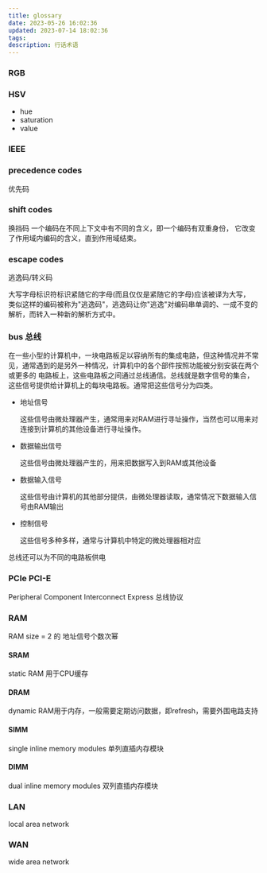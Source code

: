 ```yaml
---
title: glossary
date: 2023-05-26 16:02:36
updated: 2023-07-14 18:02:36
tags:
description: 行话术语
---
```


### RGB

### HSV
- hue
- saturation
- value 

### IEEE

### precedence codes
优先码
### shift codes
换挡码
一个编码在不同上下文中有不同的含义，即一个编码有双重身份，
它改变了作用域内编码的含义，直到作用域结束。
### escape codes
逃逸码/转义码

大写字母标识符标识紧随它的字母(而且仅仅是紧随它的字母)应该被译为大写，
类似这样的编码被称为"逃逸码"，逃逸码让你"逃逸"对编码串单调的、一成不变的解析，而转入一种新的解析方式中。

### bus 总线
在一些小型的计算机中，一块电路板足以容纳所有的集成电路，但这种情况并不常见，通常遇到的是另外一种情况，计算机中的各个部件按照功能被分别安装在两个或更多的
电路板上，这些电路板之间通过总线通信。总线就是数字信号的集合，这些信号提供给计算机上的每块电路板。通常把这些信号分为四类。 
- 地址信号
    
    这些信号由微处理器产生，通常用来对RAM进行寻址操作，当然也可以用来对连接到计算机的其他设备进行寻址操作。
- 数据输出信号

    这些信号由微处理器产生的，用来把数据写入到RAM或其他设备
- 数据输入信号

    这些信号由计算机的其他部分提供，由微处理器读取，通常情况下数据输入信号由RAM输出
- 控制信号
    
    这些信号多种多样，通常与计算机中特定的微处理器相对应

总线还可以为不同的电路板供电

### PCIe PCI-E
Peripheral Component Interconnect Express
总线协议

### RAM
RAM size = 2 的 地址信号个数次幂
#### SRAM
static RAM 用于CPU缓存 
#### DRAM
dynamic RAM用于内存，一般需要定期访问数据，即refresh，需要外围电路支持
#### SIMM
single inline memory modules 单列直插内存模块
#### DIMM
dual inline memory modules 双列直插内存模块

### LAN
local area network

### WAN
wide area network